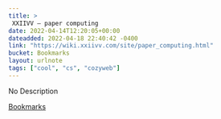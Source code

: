 ```yaml
---
title: > 
 XXIIVV — paper computing
date: 2022-04-14T12:20:05+00:00
dateadded: 2022-04-18 22:40:42 -0400
link: "https://wiki.xxiivv.com/site/paper_computing.html"
bucket: Bookmarks
layout: urlnote
tags: ["cool", "cs", "cozyweb"]
--- 
```

No Description
 <!-- end excerpt --> 
<div class='bucket'><a class='internal-link' href='/buckets/bookmarks'>Bookmarks</a></div> 
